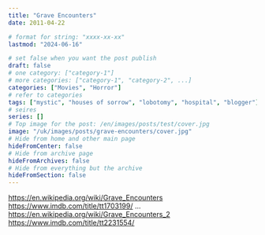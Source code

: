 ```yaml
---
title: "Grave Encounters"
date: 2011-04-22

# format for string: "xxxx-xx-xx"
lastmod: "2024-06-16"

# set false when you want the post publish
draft: false
# one category: ["category-1"]
# more categories: ["category-1", "category-2", ...]
categories: ["Movies", "Horror"]
# refer to categories
tags: ["mystic", "houses of sorrow", "lobotomy", "hospital", "blogger"]
# seires
series: []
# Top image for the post: /en/images/posts/test/cover.jpg
image: "/uk/images/posts/grave-encounters/cover.jpg"
# Hide from home and other main page
hideFromCenter: false
# Hide from archive page
hideFromArchives: false
# Hide from everything but the archive
hideFromSection: false
---
```

https://en.wikipedia.org/wiki/Grave_Encounters
https://www.imdb.com/title/tt1703199/
...
https://en.wikipedia.org/wiki/Grave_Encounters_2
https://www.imdb.com/title/tt2231554/
<!--more-->